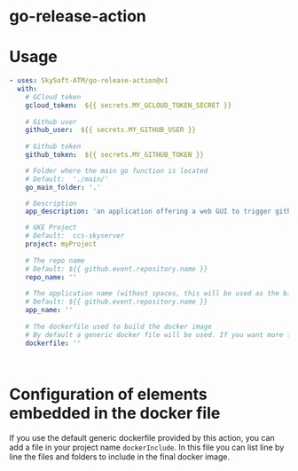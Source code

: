 # go-release-action

# Usage
<!-- start usage -->
```yaml
- uses: SkySoft-ATM/go-release-action@v1
  with:
    # GCloud token
    gcloud_token:  ${{ secrets.MY_GCLOUD_TOKEN_SECRET }}
  
    # Github user
    github_user:  ${{ secrets.MY_GITHUB_USER }}
    
    # Github token
    github_token:  ${{ secrets.MY_GITHUB_TOKEN }}

    # Folder where the main go function is located
    # Default:  './main/'
    go_main_folder: '.'

    # Description
    app_description: 'an application offering a web GUI to trigger github actions'

    # GKE Project
    # Default:  ccs-skyserver
    project: myProject
    
    # The repo name
    # Default: ${{ github.event.repository.name }}
    repo_name: ''
  
    # The application name (without spaces, this will be used as the binary and docker image name)
    # Default: ${{ github.event.repository.name }}
    app_name: ''
  
    # The dockerfile used to build the docker image
    # By default a generic docker file will be used. If you want more flexibility for your project, you can point to a custom dockerfile
    dockerfile: ''

    
```
<!-- end usage -->

# Configuration of elements embedded in the docker file
If you use the default generic dockerfile provided by this action, you can add a file in your project name `dockerInclude`.
In this file you can list line by line the files and folders to include in the final docker image.